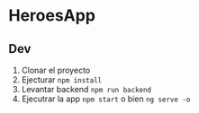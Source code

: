 # HeroesApp

## Dev

1. Clonar el proyecto
2. Ejecturar ```npm install```
3. Levantar backend ```npm run backend```
4. Ejecutrar la app ```npm start``` o bien ```ng serve -o```
